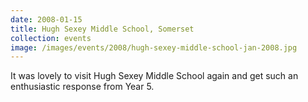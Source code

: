 ```yaml
---
date: 2008-01-15
title: Hugh Sexey Middle School, Somerset
collection: events
image: /images/events/2008/hugh-sexey-middle-school-jan-2008.jpg
---
```


It was lovely to visit Hugh Sexey Middle School again and get such an enthusiastic response from Year 5.
